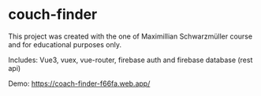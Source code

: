# couch-finder
This project was created with the one of Maximillian Schwarzmüller course  and for educational purposes only.

Includes: Vue3, vuex, vue-router, firebase auth and firebase database (rest api)

Demo: https://coach-finder-f66fa.web.app/
